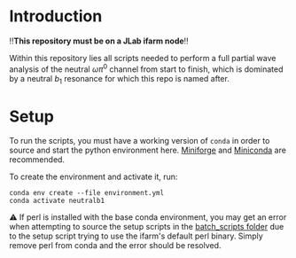 # Introduction

 :bangbang:**This repository must be on a JLab ifarm node**:bangbang:

Within this repository lies all scripts needed to perform a full partial wave analysis of the neutral $\omega\pi^0$ channel from start to finish, which is dominated by a neutral $b_1$ resonance for which this repo is named after. 

# Setup
To run the scripts, you must have a working version of `conda` in order to source and start the python environment here. [Miniforge](https://github.com/conda-forge/miniforge#mambaforge) and [Miniconda](https://docs.anaconda.com/free/miniconda/index.html) are recommended. 

To create the environment and activate it, run:
```
conda env create --file environment.yml
conda activate neutralb1
```

:warning: If perl is installed with the base conda environment, you may get an error when attempting to source the setup scripts in the [batch_scripts folder](./submission/batch_scripts) due to the setup script trying to use the ifarm's default perl binary. Simply remove perl from conda and the error should be resolved.